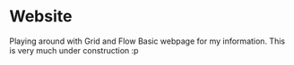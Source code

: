 # Website

Playing around with Grid and Flow 
Basic webpage for my information. This is very much under construction :p
